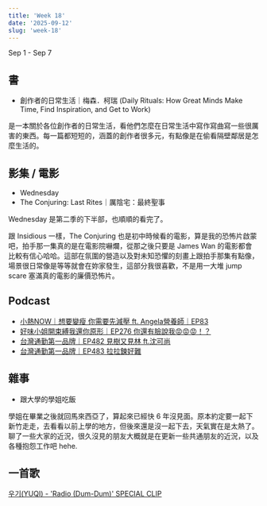 ```yaml
---
title: 'Week 18'
date: '2025-09-12'
slug: 'week-18'
---
```


Sep 1 - Sep 7

## 書

- 創作者的日常生活｜梅森．柯瑞 (Daily Rituals: How Great Minds Make Time, Find Inspiration, and Get to Work)

是一本關於各位創作者的日常生活，看他們怎麼在日常生活中寫作寫曲寫一些很厲害的東西。每一篇都短短的，涵蓋的創作者很多元，有點像是在偷看隔壁鄰居是怎麼生活的。

## 影集 / 電影

- Wednesday
- The Conjuring: Last Rites｜厲陰宅：最終聖事

Wednesday 是第二季的下半部，也順順的看完了。

跟 Insidious 一樣，The Conjuring 也是初中時候看的電影，算是我的恐怖片啟蒙吧，拍手那一集真的是在電影院嚇爛，從那之後只要是 James Wan 的電影都會比較有信心哈哈。這部在氛圍的營造以及對未知恐懼的刻畫上跟拍手那集有點像，場景很日常像是等等就會在妳家發生，這部分我很喜歡，不是用一大堆 jump scare 塞滿真的電影的廉價恐怖片。

## Podcast

- [小熱NOW｜想要變瘦 你需要先減壓 ft. Angela營養師｜EP83](https://open.spotify.com/episode/6daWg726osA2iFPzlF1AkD)
- [好味小姐開束縛我還你原形｜EP276 你還有臉說我😡😡😡！？](https://open.spotify.com/episode/4zdDdBwCWCLzRjyP1cWToS)
- [台灣通勤第一品牌｜EP482 見樹又見林 ft.沈可尚](https://open.spotify.com/episode/5APcsKuIqi7OXEO07sOiuc)
- [台灣通勤第一品牌｜EP483 拉拉鍊好難](https://open.spotify.com/episode/4QQ3VRJYJyaMRi0qfdGl1w)

## 雜事

- 跟大學的學姐吃飯

學姐在畢業之後就回馬來西亞了，算起來已經快 6 年沒見面。原本約定要一起下新竹走走，去看看以前上學的地方，但後來還是沒一起下去，天氣實在是太熱了。聊了一些大家的近況，很久沒見的朋友大概就是在更新一些共通朋友的近況，以及各種抱怨工作吧 hehe.

## 一首歌

[우기(YUQI) - 'Radio (Dum-Dum)' SPECIAL CLIP](https://youtu.be/Ubz6C2t_FFM)